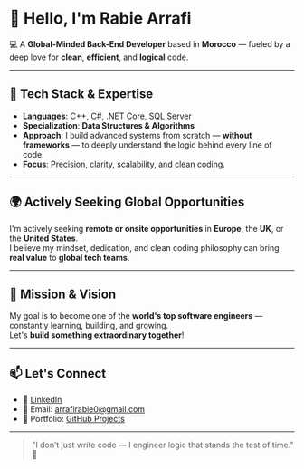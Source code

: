# 👋 Hello, I'm Rabie Arrafi

💻 A **Global-Minded Back-End Developer** based in **Morocco** — fueled by a deep love for **clean**, **efficient**, and **logical** code.

---

## 🔧 Tech Stack & Expertise

- **Languages**: C++, C#, .NET Core, SQL Server  
- **Specialization**: **Data Structures & Algorithms**  
- **Approach**: I build advanced systems from scratch — **without frameworks** — to deeply understand the logic behind every line of code.  
- **Focus**: Precision, clarity, scalability, and clean coding.

---

## 🌍 Actively Seeking Global Opportunities

I'm actively seeking **remote or onsite opportunities** in **Europe**, the **UK**, or the **United States**.  
I believe my mindset, dedication, and clean coding philosophy can bring **real value** to **global tech teams**.

---

## 🎯 Mission & Vision

My goal is to become one of the **world's top software engineers** — constantly learning, building, and growing.  
Let's **build something extraordinary together**!

---

## 📫 Let's Connect

- 🔗 [LinkedIn](https://www.linkedin.com/in/rabie-arrafi-421147268/)
- 📧 Email: arrafirabie0@gmail.com
- 💼 Portfolio: [GitHub Projects](https://github.com/ArrafiRabie)

---

> "I don’t just write code — I engineer logic that stands the test of time." 🧠
